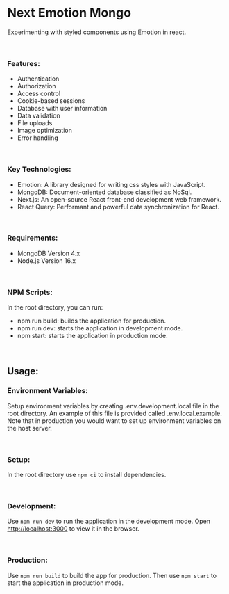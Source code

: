 # Next Emotion Mongo

Experimenting with styled components using Emotion in react.

<br/>

### Features:

- Authentication
- Authorization
- Access control
- Cookie-based sessions
- Database with user information
- Data validation
- File uploads
- Image optimization
- Error handling

<br />

### Key Technologies:

- Emotion: A library designed for writing css styles with JavaScript.
- MongoDB: Document-oriented database classified as NoSql.
- Next.js: An open-source React front-end development web framework.
- React Query: Performant and powerful data synchronization for React.

<br/>

### Requirements:

- MongoDB Version 4.x
- Node.js Version 16.x

<br/>

### NPM Scripts:

In the root directory, you can run:

- npm run build: builds the application for production.
- npm run dev: starts the application in development mode.
- npm start: starts the application in production mode.

<br/>

## Usage:

### Environment Variables:

Setup environment variables by creating .env.development.local file in the root directory. An example of this file is provided called .env.local.example. Note that in production you would want to set up environment variables on the host server.

<br />

### Setup:

In the root directory use `npm ci` to install dependencies.

<br/>

### Development:

Use `npm run dev` to run the application in the development mode. Open [http://localhost:3000](http://localhost:3000) to view it in the browser.

<br/>

### Production:

Use `npm run build` to build the app for production. Then use `npm start` to start the application in production mode.
